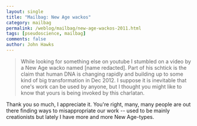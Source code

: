 ```yaml
---
layout: single 
title: "Mailbag: New Age wackos" 
category: mailbag
permalink: /weblog/mailbag/new-age-wackos-2011.html
tags: [pseudoscience, mailbag] 
comments: false 
author: John Hawks 
---
```


<blockquote>While looking for something else on youtube I stumbled on a video by a New Age wacko named [name redacted]. Part of his schtick is the claim that human DNA is changing rapidly and building up to some kind of big transformation in Dec 2012. I suppose it is inevitable that one's work can be used by anyone, but I thought you might like to know that yours is being invoked by this charlatan.</blockquote>

Thank you so much, I appreciate it. You're right, many, many people are out there finding ways to misappropriate our work -- used to be mainly creationists but lately I have more and more New Age-types. 



